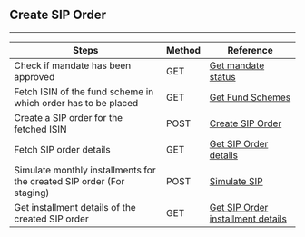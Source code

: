## Create SIP Order
----------------

|     Steps    |     Method       |    Reference    |
|--------------|------------------|-----------------|
| Check if mandate has been approved | GET | [Get mandate status](https://fintechprimitives.com/api/#get-mandate) |
| Fetch ISIN of the fund scheme in which order has to be placed | GET | [Get Fund Schemes](https://fintechprimitives.com/api/#get-fund-schemes) |
| Create a SIP order for the fetched ISIN | POST | [Create SIP Order](https://fintechprimitives.com/api/#post-create-sip-order) |
| Fetch SIP order details | GET | [Get SIP Order details](https://fintechprimitives.com/api/#get-single-sip-order-detail) |
| Simulate monthly installments for the created SIP order (For staging) | POST | [Simulate SIP](https://fintechprimitives.com/api/#post-sip-simulation) |
| Get installment details of the created SIP order  | GET | [Get SIP Order installment details](https://fintechprimitives.com/api/#get-sip-order-instalment) |